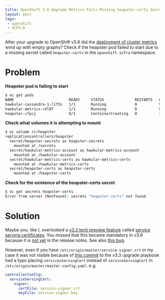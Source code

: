 ```yaml
---
title: OpenShift 3.6 Upgrade Metrics Fails Missing heapster-certs Secret
layout: post
tags:
 - openshift
 - OCP3.6
---
```


After your upgrade to OpenShift v3.6 did the [deployment of cluster metrics](https://docs.openshift.com/container-platform/3.6/install_config/cluster_metrics.html) wind up with empty graphs? Check if the heapster pod failed to start due to a missing secret called `heapster-certs` in the `openshift-infra` namespace.

# Problem #

**Heapster pod is failing to start**

```bash
$ oc get pods
NAME                         READY     STATUS              RESTARTS   AGE
hawkular-cassandra-1-l1f3s   1/1       Running             0          9m
hawkular-metrics-rdl07       1/1       Running             0          9m
heapster-cfpcj               0/1       ContainerCreating   0          3m
```

**Check what volumes it is attempting to mount**

```bash
$ oc volume rc/heapster
replicationcontrollers/heapster
  secret/heapster-secrets as heapster-secrets
    mounted at /secrets
  secret/hawkular-metrics-account as hawkular-metrics-account
    mounted at /hawkular-account
  secret/hawkular-metrics-certs as hawkular-metrics-certs
    mounted at /hawkular-metrics-certs
  secret/heapster-certs as heapster-certs
    mounted at /heapster-certs
```

**Check for the existence of the heapster-certs secret**

```bash
$ oc get secrets heapster-certs
Error from server (NotFound): secrets "heapster-certs" not found
```

# Solution #

Maybe you, like I, overlooked a [v3.3 tech preview feature](https://docs.openshift.com/container-platform/3.3/release_notes/ocp_3_3_release_notes.html#ocp-33-technology-preview) called [service serving certificates](https://docs.openshift.com/container-platform/3.3/dev_guide/secrets.html#service-serving-certificate-secrets). You missed that this became mandatory in v3.6 because it is [not yet](https://bugzilla.redhat.com/show_bug.cgi?id=1501994) in the release notes. See also [this bug](https://bugzilla.redhat.com/show_bug.cgi?id=1500981).

However, even if you have `/etc/origin/master/service-signer.crt` in my case it was not visible because of [this commit](https://github.com/openshift/openshift-ansible/commit/3e5d38caf39d53c917a78542a04ebb6a109e7e6f) to the v3.3 upgrade playbook had a typo placing `servicesServingCert` instead of `serviceServingCert` in `/etc/origin/master/master-config.yaml`. e.g.

```yaml
controllerConfig:
  serviceServingCert:
    signer:
      certFile: service-signer.crt
      keyFile: service-signer.key
```
